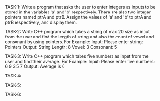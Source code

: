 TASK-1:
Write a program that asks the user to enter integers as inputs to be stored in the variables
'a' and 'b' respectively. There are also two integer pointers named ptrA and ptrB. Assign
the values of 'a' and 'b' to ptrA and ptrB respectively, and display them.

TASK-2:
Write C++ program which takes a string of max 20 size as input from the user and find the length
of string and also the count of vowel and consonant by using pointers.
For Example:
Input:
Please enter string: Pointers
Output:
String Length: 8
Vowel: 3
Consonant: 5

TASK-3:
Write C++ program which takes five numbers as input from the user and find their average.
For Example:
Input:
Please enter five numbers: 6 9 3 5 7
Output:
Average is 6

TASK-4:


TASK-5:


TASK-6:
